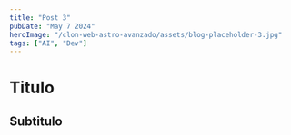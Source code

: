 ```yaml
---
title: "Post 3"
pubDate: "May 7 2024"
heroImage: "/clon-web-astro-avanzado/assets/blog-placeholder-3.jpg"
tags: ["AI", "Dev"]
---
```




# Titulo

## Subtitulo